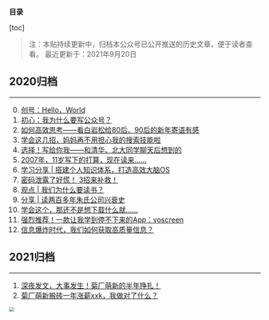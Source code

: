 **目录**

[toc]

> 注：本贴持续更新中，归档本公众号已公开推送的历史文章，便于读者查看。
> 最近更新于：2021年9月20日


## 2020归档

---

0. [创号：Hello，World](https://mp.weixin.qq.com/s/YlKJNPDHOyziGwk7DZEOIQ)
1. [初心：我为什么要写公众号？](https://mp.weixin.qq.com/s/49rpiEwVX4TQhp4eVPhDvw)
2. [如何高效思考——看白岩松给80后、90后的新年寄语有感](https://mp.weixin.qq.com/s/MnoPdJGys6ARFNnu0-2kjQ)
3. [学会这几招，妈妈再不用担心我的搜索技能啦](https://mp.weixin.qq.com/s/9IxRsHCdkvhjFd8ih2bC6g)
4. [选择！写给你我——和清华、北大同学聊天后想到的](https://mp.weixin.qq.com/s/zDJVXMy76ZKyIslKsI4TLg)
5. [2007年，11岁写下的打算，现在读来……](https://mp.weixin.qq.com/s/r8BH3lQ7yFJYZZQ6jZ9K2A)
6. [学习分享 | 搭建个人知识体系，打造高效大脑OS](https://mp.weixin.qq.com/s/Y4eAQgm7fTbW7foh7FmN3A)
7. [密码泄露了好慌！ 3招来补救！](https://mp.weixin.qq.com/s/1EHPStY5MXOqVVmeqmWjrA)
8. [观点 | 我们为什么要读书？](https://mp.weixin.qq.com/s/t5DyLIg9Mw1dEz6qk4U8dA)
9. [分享 | 读两百多年朱氏公司兴衰史](https://mp.weixin.qq.com/s/ZI4XJrVWpi7TUdQ1-vXaGg)
10. [学会这个，那还不是想下载什么就……](https://mp.weixin.qq.com/s/L1Sv31EkK1sFJrHay5Elmg)
11. [强烈推荐！一款让我学到停不下来的App：voscreen](https://mp.weixin.qq.com/s/2TgKs_OyOzpkCSfGUkXx9w)
12. [信息爆炸时代，我们如何获取高质量信息？](https://mp.weixin.qq.com/s/6reE-N87OprqECM5grvnCA)



## 2021归档
---

1. [深夜发文，大事发生！菊厂萌新的半年挣扎！](https://mp.weixin.qq.com/s/GWOWPGg-Tj-4GTyxSP7scw)
2. [菊厂萌新搬砖一年涨薪xxk，我做对了什么？](
https://mp.weixin.qq.com/s/symu4Trvzq6Rc3ELwXmH-A)

<img src="https://mmbiz.qpic.cn/mmbiz_jpg/36ibnZeYkylBqQMwqtA2SwjHmTYjeafWn7ibwS0YjCmHiae8IW1qQ5ZWq1HDuXatFbvkYGwr706KFRZ8mq8xC5hicw/0?wx_fmt=jpeg#pic_center!/scale/50" style="zoom:60%;" />

